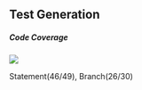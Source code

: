 Test Generation
---------------

##### Code Coverage

![](https://github.ncsu.edu/sanaik2/HW/blob/master/HW2/Screen%20Shot%202015-10-13%20at%203.20.42%20PM.png)

Statement(46/49), Branch(26/30)

